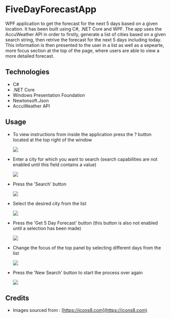 # FiveDayForecastApp
WPF application to get the forecast for the next 5 days based on a given location. It has been built using C#, .NET Core and WPF.
The app uses the AccuWeather API in order to firstly, generate a list of cities based on a given search string, then retrive the forecast for the next 5 days including today. 
This information is then presented to the user in a list as well as a sepearte, more focus section at the top of the page, where users are able to view a more detailed forecast.

## Technologies
- C#
- .NET Core
- Windows Presentation Foundation
- Newtonsoft.Json
- AccuWeather API

## Usage
- To view instructions from inside the application press the ? button located at the top right of the window

  ![](Images/AboutScreenshot.png)
  
- Enter a city for which you want to search (search capabilities are not enabled until this field contains a value)

  ![](Images/EnterCityScreenshot.PNG)
  
- Press the 'Search' button

  ![](Images/SearchScreenshot.png)
  
- Select the desired city from the list

  ![](Images/SelectCityScreenshot.PNG)
  
- Press the 'Get 5 Day Forecast' button (this button is also not enabled until a selection has been made)

  ![](Images/ForecastScreenshot.png)
  
- Change the focus of the top panel by selecting different days from the list

  ![](Images/ChangeViewScreenshot.png)
  
- Press the 'New Search' button to start the process over again

  ![](Images/NewSearchScreenshot.png)
  

## Credits
- Images sourced from : [https://icons8.com](https://icons8.com)

